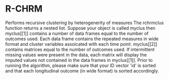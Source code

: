 # R-CHRM
Performs recursive clustering by heterogenerity of measures
The rchrmclus function returns a nested list. 
Suppose your object is called myclus then myclus[[1]] contains a number of data frames equal to the number of outcomes used. Each data frame contains the repeated measures in wide format and cluster variables assoicated with each time point. myclus[[2]] contains matrices equal to the number of outcomes used. If intermittent missing values were present in the data, each matrix will display the imputed values not contained in the data frames in myclus[[1]]. Prior to running the algorithm, please make sure that your ID vector 'id' is sorted and that each longitudinal outcome (in wide format) is sorted accordingly. 
